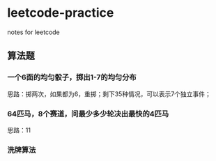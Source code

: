 # leetcode-practice
notes for leetcode

## 算法题

### 一个6面的均匀骰子，掷出1-7的均匀分布
思路：掷两次，如果都为6，重掷；剩下35种情况，可以表示7个独立事件；

### 64匹马，8个赛道，问最少多少轮决出最快的4匹马
思路：11

### 洗牌算法
